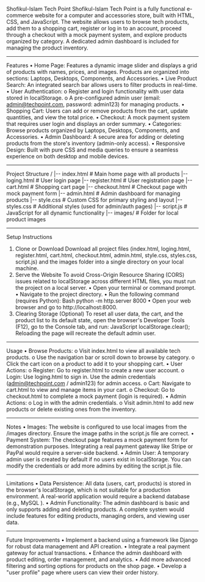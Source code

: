 Shofikul-Islam Tech Point 
Shofikul-Islam Tech Point is a fully functional e-commerce website for a computer and accessories store, built with HTML, CSS, and JavaScript. The website allows users to browse tech products, add them to a shopping cart, register or log in to an account, proceed through a checkout with a mock payment system, and explore products organized by category. A dedicated admin dashboard is included for managing the product inventory.
________________________________________
Features
•	Home Page: Features a dynamic image slider and displays a grid of products with names, prices, and images. Products are organized into sections: Laptops, Desktops, Components, and Accessories.
•	Live Product Search: An integrated search bar allows users to filter products in real-time.
•	User Authentication:
o	Register and login functionality with user data stored in localStorage.
o	A pre-configured admin user (email: admin@techpoint.com, password: admin123) for managing products.
•	Shopping Cart: Users can add or remove products from the cart, update quantities, and view the total price.
•	Checkout: A mock payment system that requires user login and displays an order summary.
•	Categories: Browse products organized by Laptops, Desktops, Components, and Accessories.
•	Admin Dashboard: A secure area for adding or deleting products from the store's inventory (admin-only access).
•	Responsive Design: Built with pure CSS and media queries to ensure a seamless experience on both desktop and mobile devices.
________________________________________
Project Structure
/
|-- index.html          # Main home page with all products
|-- loging.html         # User login page
|-- register.html       # User registration page
|-- cart.html           # Shopping cart page
|-- checkout.html       # Checkout page with mock payment form
|-- admin.html          # Admin dashboard for managing products
|-- style.css           # Custom CSS for primary styling and layout
|-- styles.css          # Additional styles (used for admin/auth pages)
|-- script.js           # JavaScript for all dynamic functionality
|-- images/             # Folder for local product images
________________________________________
Setup Instructions
1. Clone or Download
Download all project files (index.html, loging.html, register.html, cart.html, checkout.html, admin.html, style.css, styles.css, script.js) and the images folder into a single directory on your local machine.
2. Serve the Website
To avoid Cross-Origin Resource Sharing (CORS) issues related to localStorage across different HTML files, you must run the project on a local server.
•	Open your terminal or command prompt.
•	Navigate to the project directory.
•	Run the following command (requires Python):
Bash
python -m http.server 8000
•	Open your web browser and go to http://localhost:8000.
3. Clearing Storage (Optional)
To reset all user data, the cart, and the product list to its default state, open the browser's Developer Tools (F12), go to the Console tab, and run:
JavaScript
localStorage.clear();
Reloading the page will recreate the default admin user.
________________________________________
Usage
•	Browse Products:
o	Visit index.html to view all available tech products.
o	Use the navigation bar or scroll down to browse by category.
o	Click the cart icon on a product to add it to your shopping cart.
•	User Actions:
o	Register: Go to register.html to create a new user account.
o	Login: Use loging.html to sign in. Use the admin credentials (admin@techpoint.com / admin123) for admin access.
o	Cart: Navigate to cart.html to view and manage items in your cart.
o	Checkout: Go to checkout.html to complete a mock payment (login is required).
•	Admin Actions:
o	Log in with the admin credentials.
o	Visit admin.html to add new products or delete existing ones from the inventory.
________________________________________
Notes
•	Images: The website is configured to use local images from the /images directory. Ensure the image paths in the script.js file are correct.
•	Payment System: The checkout page features a mock payment form for demonstration purposes. Integrating a real payment gateway like Stripe or PayPal would require a server-side backend.
•	Admin User: A temporary admin user is created by default if no users exist in localStorage. You can modify the credentials or add more admins by editing the script.js file.
________________________________________
Limitations
•	Data Persistence: All data (users, cart, products) is stored in the browser's localStorage, which is not suitable for a production environment. A real-world application would require a backend database (e.g., MySQL ).
•	Admin Functionality: The admin dashboard is basic and only supports adding and deleting products. A complete system would include features for editing products, managing orders, and viewing user data.
________________________________________
Future Improvements
•	Implement a backend using a framework like  Django  for robust data management and API creation.
•	Integrate a real payment gateway for actual transactions.
•	Enhance the admin dashboard with product editing, order management, and analytics.
•	Add more advanced filtering and sorting options for products on the shop page.
•	Develop a "user profile" page where users can view their order history.

